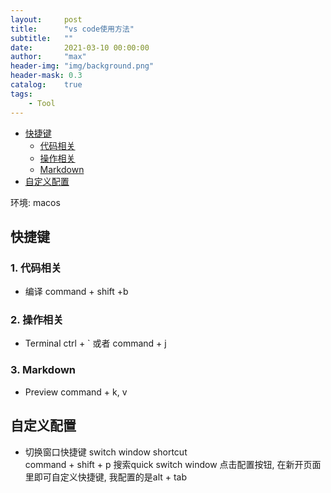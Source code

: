 ```yaml
---
layout:     post
title:      "vs code使用方法"
subtitle:   ""
date:       2021-03-10 00:00:00
author:     "max"
header-img: "img/background.png"
header-mask: 0.3
catalog:    true
tags:
    - Tool
---
```


<!-- TOC -->

- [快捷键](#%E5%BF%AB%E6%8D%B7%E9%94%AE)
  - [代码相关](#%E4%BB%A3%E7%A0%81%E7%9B%B8%E5%85%B3)
  - [操作相关](#%E6%93%8D%E4%BD%9C%E7%9B%B8%E5%85%B3)
  - [Markdown](#markdown)
- [自定义配置](#%E8%87%AA%E5%AE%9A%E4%B9%89%E9%85%8D%E7%BD%AE)

<!-- /TOC -->

环境: macos

## 快捷键

### 1. 代码相关

- 编译 command + shift +b

### 2. 操作相关

- Terminal ctrl + ` 或者 command + j

### 3. Markdown

- Preview command + k, v

## 自定义配置

- 切换窗口快捷键 switch window shortcut  
command + shift + p 搜索quick switch window
点击配置按钮, 在新开页面里即可自定义快捷键, 我配置的是alt + tab